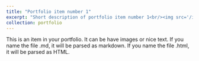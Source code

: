 ```yaml
---
title: "Portfolio item number 1"
excerpt: "Short description of portfolio item number 1<br/><img src='/images/robot.png'>"
collection: portfolio
---
```


This is an item in your portfolio. It can be have images or nice text. If you name the file .md, it will be parsed as markdown. If you name the file .html, it will be parsed as HTML. 
